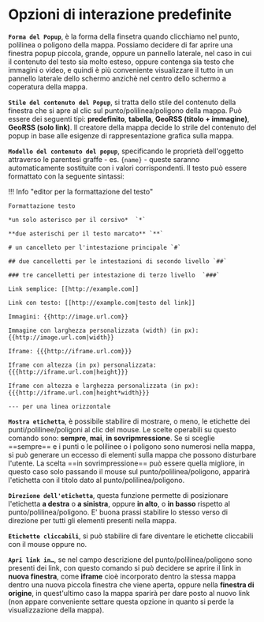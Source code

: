 # Opzioni di interazione predefinite

**`Forma del Popup`**, è la forma della finsetra quando clicchiamo nel punto, polilinea o poligono della mappa. Possiamo decidere di far aprire una finestra popup piccola, grande, oppure un pannello laterale, nel caso in cui il contenuto del testo sia molto esteso, oppure contenga sia testo che immagini o video, e quindi è più conveniente visualizzare il tutto in un pannello laterale dello schermo anzichè nel centro dello schermo a coperatura della mappa.

**`Stile del contenuto del Popup`**, si tratta dello stile del contenuto della finestra che si apre al clic sul punto/polilinea/poligono della mappa. Può essere dei seguenti tipi: **predefinito**, **tabella**, **GeoRSS (titolo + immagine)**, **GeoRSS (solo link)**. Il creatore della mappa decide lo strile del contenuto del popup in base alle esigenze di rappresentazione grafica sulla mappa.

**`Modello del contenuto del popup`**, specificando le proprietà dell'oggetto attraverso le parentesi graffe - es. `{name}` - queste saranno automaticamente sostituite con i valori corrispondenti. Il testo può essere formattato con la seguente sintassi: 

!!! Info "editor per la formattazione del testo"

    Formattazione testo 
    
    *un solo asterisco per il corsivo*  `*` 
    
    **due asterischi per il testo marcato** `**` 
    
    # un cancelleto per l'intestazione principale `#` 
    
    ## due cancelletti per le intestazioni di secondo livello `##` 
    
    ### tre cancelletti per intestazione di terzo livello  `###` 
    
    Link semplice: [[http://example.com]]
    
    Link con testo: [[http://example.com|testo del link]]
    
    Immagini: {{http://image.url.com}}
    
    Immagine con larghezza personalizzata (width) (in px): {{http://image.url.com|width}}
    
    Iframe: {{{http://iframe.url.com}}}
    
    Iframe con altezza (in px) personalizzata: {{{http://iframe.url.com|height}}}
    
    Iframe con altezza e larghezza personalizzata (in px): {{{http://iframe.url.com|height*width}}}
    
    --- per una linea orizzontale


**`Mostra etichetta`**, è possibile stabilire di mostrare, o meno, le etichette dei punti/polilinee/poligoni al clic del mouse. Le scelte operabili su questo comando sono: **sempre**, **mai**, **in sovripmressione**. Se si sceglie ==sempre== e i punti o le polilinee o i poligono sono numerosi nella mappa, si può generare un eccesso di elementi sulla mappa che possono disturbare l'utente. La scelta ==in sovrimpressione== può essere quella migliore, in questo caso solo passando il mouse sul punto/polilinea/poligono, apparirà l'etichetta con il titolo dato al punto/polilinea/poligono.

**`Direzione dell'etichetta`**, questa funzione permette di posizionare l'etichetta **a destra** o **a sinistra**, oppure **in alto**, o **in basso** rispetto al punto/polilinea/poligono. E' buona prassi stabilire lo stesso verso di direzione per tutti gli elementi presenti nella mappa.

**`Etichette cliccabili`**, si può stabilire di fare diventare le etichette cliccabili con il mouse oppure no.

**`Apri link in…`**, se nel campo descrizione del punto/polilinea/poligono sono presenti dei link, con questo comando si può decidere se aprire il link in **nuova finestra**, come **iframe** cioè incorporato dentro la stessa mappa dentro una nuova piccola finestra che viene aperta, oppure nella **finestra di origine**, in quest'ultimo caso la  mappa sparirà per dare posto al nuovo link (non appare conveniente settare questa opzione in quanto si perde la visualizzazione della mappa).

